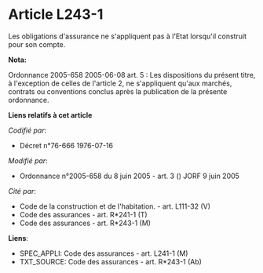 # Article L243-1

Les obligations d'assurance ne s'appliquent pas à l'Etat lorsqu'il construit pour son compte.

**Nota:**

Ordonnance 2005-658 2005-06-08 art. 5 : Les dispositions du présent titre, à l'exception de celles de l'article 2, ne
s'appliquent qu'aux marchés, contrats ou conventions conclus après la publication de la présente ordonnance.

**Liens relatifs à cet article**

_Codifié par_:

  - Décret n°76-666 1976-07-16

_Modifié par_:

  - Ordonnance n°2005-658 du 8 juin 2005 - art. 3 () JORF 9 juin 2005

_Cité par_:

  - Code de la construction et de l'habitation. - art. L111-32 (V)
  - Code des assurances - art. R*241-1 (T)
  - Code des assurances - art. R*243-1 (M)

**Liens**:

  - SPEC_APPLI: Code des assurances - art. L241-1 (M)
  - TXT_SOURCE: Code des assurances - art. R*243-1 (Ab)
